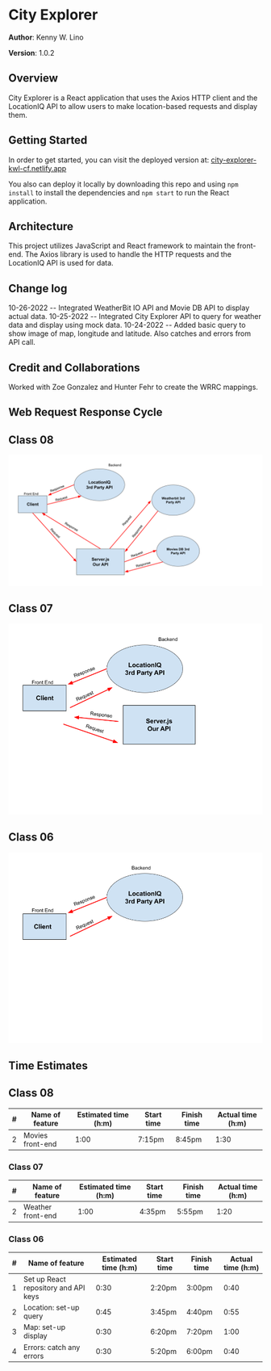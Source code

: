 # City Explorer

**Author**: Kenny W. Lino

**Version**: 1.0.2

## Overview

City Explorer is a React application that uses the Axios HTTP client and the LocationIQ API to allow users to make location-based requests and display them.

## Getting Started

In order to get started, you can visit the deployed version at: [city-explorer-kwl-cf.netlify.app](https://city-explorer-kwl-cf.netlify.app)

You also can deploy it locally by downloading this repo and using `npm install` to install the dependencies and `npm start` to run the React application.

## Architecture

This project utilizes JavaScript and React framework to maintain the front-end. The Axios library is used to handle the HTTP requests and the LocationIQ API is used for data.

## Change log

10-26-2022 -- Integrated WeatherBit IO API and Movie DB API to display actual data.
10-25-2022 -- Integrated City Explorer API to query for weather data and display using mock data.
10-24-2022 -- Added basic query to show image of map, longitude and latitude. Also catches and errors from API call.

## Credit and Collaborations

Worked with Zoe Gonzalez and Hunter Fehr to create the WRRC mappings.

## Web Request Response Cycle

## Class 08

![WRRC chart between Client/LocationIQ API/Our Server/WeatherBit IO API/Movie DB API](/wrrc/class-08.png)

## Class 07

![WRRC chart between Client/LocationIQ API/Our Server](/wrrc/class-07.png)

## Class 06

![WRRC chart between Client and LocationIQ API](/wrrc/class-06.png)

## Time Estimates

## Class 08

| #   | Name of feature  | Estimated time (h:m) | Start time | Finish time | Actual time (h:m) |
| --- | ---------------- | -------------------- | ---------- | ----------- | ----------------- |
| 2   | Movies front-end | 1:00                 | 7:15pm     | 8:45pm      | 1:30              |

### Class 07

| #   | Name of feature   | Estimated time (h:m) | Start time | Finish time | Actual time (h:m) |
| --- | ----------------- | -------------------- | ---------- | ----------- | ----------------- |
| 2   | Weather front-end | 1:00                 | 4:35pm     | 5:55pm      | 1:20              |

### Class 06

| #   | Name of feature                      | Estimated time (h:m) | Start time | Finish time | Actual time (h:m) |
| --- | ------------------------------------ | -------------------- | ---------- | ----------- | ----------------- |
| 1   | Set up React repository and API keys | 0:30                 | 2:20pm     | 3:00pm      | 0:40              |
| 2   | Location: set-up query               | 0:45                 | 3:45pm     | 4:40pm      | 0:55              |
| 3   | Map: set-up display                  | 0:30                 | 6:20pm     | 7:20pm      | 1:00              |
| 4   | Errors: catch any errors             | 0:30                 | 5:20pm     | 6:00pm      | 0:40              |
